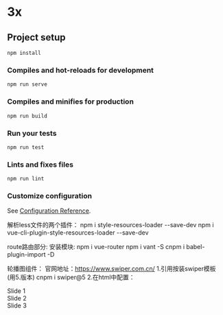 # 3x

## Project setup
```
npm install
```

### Compiles and hot-reloads for development
```
npm run serve
```

### Compiles and minifies for production
```
npm run build
```

### Run your tests
```
npm run test
```

### Lints and fixes files
```
npm run lint
```

### Customize configuration
See [Configuration Reference](https://cli.vuejs.org/config/).





解析less文件的两个插件：
npm i style-resources-loader --save-dev
npm i vue-cli-plugin-style-resources-loader --save-dev



route路由部分:
安装模块: 
npm i vue-router
npm i vant -S
cnpm i babel-plugin-import -D


轮播图组件：
官网地址：https://www.swiper.com.cn/
1.引用按装swiper模板(用5.版本)
cnpm i swiper@5
2.在html中配置：
<div class="swiper-container">
	<div class="swiper-wrapper">
		<div class="swiper-slide">Slide 1</div>
		<div class="swiper-slide">Slide 2</div>
		<div class="swiper-slide">Slide 3</div>
	</div>
	<!-- 如果需要分页器 -->
	<div class="swiper-pagination"></div>
</div>








